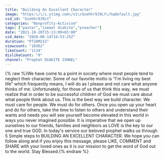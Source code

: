 ```yaml
---
title: "Building An Excellent Character"
image: "https:\/\/i.ytimg.com\/vi\/Gsehhr9J9LY\/hqdefault.jpg"
vid_id: "Gsehhr9J9LY"
categories: "Nonprofits-Activism"
tags: ["pastor","ismael diakite","preacher"]
date: "2021-10-20T15:13:09+03:00"
vid_date: "2020-06-14T16:53:25Z"
duration: "PT28M21S"
viewcount: "10362"
likeCount: "1134"
dislikeCount: "0"
channel: "Prophet DIAKITE ISMAEL"
---
```

{% raw %}We have come to a point in society where most people tend to neglect their character. Some of our favorite motto is &quot;I'm living my best life&quot; which frequently means, I will do as I please and not care what anyone thinks of me. Unfortunately, for those of us that think this way, we must realize that in order to be successful children of God we must care about what people think about us. This is the best way we build character. We must care for people. We must do for others. Once you open up your heart and do for others, take the time to listen to others and understand their wants and needs you will see yourself become elevated in this world in ways you never imagined possible. It is imperative that we open up ourselves to our friends, families and neighbors as LOVE is the key to our one and true GOD. In today's service our beloved prophet walks us through 5 Simple steps to BUILDING AN EXCELLENT CHARACTER. We hope you can follow along and if you enjoy this message, please LIKE, COMMENT and SHARE with your loved ones as it is our mission to get the word of God out to the world. Stay Blessed.{% endraw %}
